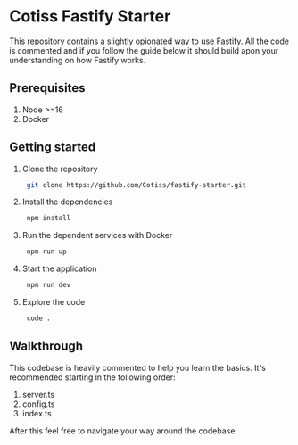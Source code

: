 # Cotiss Fastify Starter
This repository contains a slightly opionated way to use Fastify. All the code is commented and if you follow the guide below it should build apon your understanding on how Fastify works.

## Prerequisites
1. Node >=16
2. Docker

## Getting started
1. Clone the repository
   ```sh
    git clone https://github.com/Cotiss/fastify-starter.git
   ```
3. Install the dependencies
   ```sh
    npm install
   ```
4. Run the dependent services with Docker
   ```sh
    npm run up
   ```
5. Start the application
   ```sh
    npm run dev
   ```
6. Explore the code
   ```sh
    code .
   ```

## Walkthrough
This codebase is heavily commented to help you learn the basics. It's recommended starting in the following order:
1. server.ts
2. config.ts
3. index.ts

After this feel free to navigate your way around the codebase.